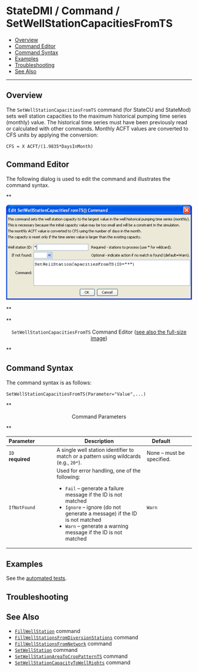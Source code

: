 # StateDMI / Command / SetWellStationCapacitiesFromTS #

* [Overview](#overview)
* [Command Editor](#command-editor)
* [Command Syntax](#command-syntax)
* [Examples](#examples)
* [Troubleshooting](#troubleshooting)
* [See Also](#see-also)

-------------------------

## Overview ##

The `SetWellStationCapacitiesFromTS` command (for StateCU and StateMod)
sets well station capacities to the maximum historical pumping time series (monthly) value.
The historical time series must have been previously read or calculated with other commands.
Monthly ACFT values are converted to CFS units by applying the conversion:

```
CFS = X ACFT/(1.9835*DaysInMonth)
```

## Command Editor ##

The following dialog is used to edit the command and illustrates the command syntax.

**<p style="text-align: center;">
![SetWellStationCapacitiesFromTS](SetWellStationCapacitiesFromTS.png)
</p>**

**<p style="text-align: center;">
`SetWellStationCapacitiesFromTS` Command Editor (<a href="../SetWellStationCapacitiesFromTS.png">see also the full-size image</a>)
</p>**

## Command Syntax ##

The command syntax is as follows:

```text
SetWellStationCapacitiesFromTS(Parameter="Value",...)
```
**<p style="text-align: center;">
Command Parameters
</p>**

| **Parameter**&nbsp;&nbsp;&nbsp;&nbsp;&nbsp;&nbsp;&nbsp;&nbsp;&nbsp;&nbsp;&nbsp;&nbsp; | **Description** | **Default**&nbsp;&nbsp;&nbsp;&nbsp;&nbsp;&nbsp;&nbsp;&nbsp;&nbsp;&nbsp; |
| --------------|-----------------|----------------- |
| `ID`<br>**required** | A single well station identifier to match or a pattern using wildcards (e.g., `20*`). | None – must be specified. |
| `IfNotFound` | Used for error handling, one of the following:<ul><li>`Fail` – generate a failure message if the ID is not matched</li><li>`Ignore` – ignore (do not generate a message) if the ID is not matched</li><li>`Warn` – generate a warning message if the ID is not matched</li></ul> | `Warn` |

## Examples ##

See the [automated tests](https://github.com/OpenCDSS/cdss-app-statedmi-test/tree/master/test/regression/commands/SetWellStationCapacitiesFromTS).

## Troubleshooting ##

## See Also ##

* [`FillWellStation`](../FillWellStation/FillWellStation.md) command
* [`FillWellStationsFromDiversionStations`](../FillWellStationsFromDiversionStations/FillWellStationsFromDiversionStations.md) command
* [`FillWellStationsFromNetwork`](../FillWellStationsFromNetwork/FillWellStationsFromNetwork.md) command
* [`SetWellStation`](../SetWellStation/SetWellStation.md) command
* [`SetWellStationAreaToCropPatternTS`](../SetWellStationAreaToCropPatternTS/SetWellStationAreaToCropPatternTS.md) command
* [`SetWellStationCapacityToWellRights`](../SetWellStationCapacityToWellRights/SetWellStationCapacityToWellRights.md) command
